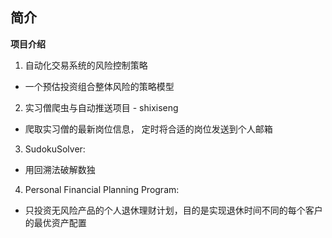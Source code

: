 ## 简介

**项目介绍**

1. 自动化交易系统的风险控制策略

* 一个预估投资组合整体风险的策略模型

2. 实习僧爬虫与自动推送项目 - shixiseng

* 爬取实习僧的最新岗位信息， 定时将合适的岗位发送到个人邮箱

3. SudokuSolver:

* 用回溯法破解数独

4. Personal Financial Planning Program:

* 只投资无风险产品的个人退休理财计划，目的是实现退休时间不同的每个客户的最优资产配置
